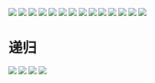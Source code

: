 ![](https://i.loli.net/2020/09/05/TgBRjNEDv36ZyhI.png)
![](https://i.loli.net/2020/09/05/Kh4avgsQ5IbzJXE.png)
![](https://i.loli.net/2020/09/05/KHEyTtsdSvopPMA.png)
![](https://i.loli.net/2020/09/05/myCKEeXt41BpQTZ.png)
![](https://i.loli.net/2020/09/05/AevfqD26lRaPxtV.png)
![](https://i.loli.net/2020/09/05/EaGn3pm1kCKcFsQ.png)
![](https://i.loli.net/2020/09/05/YWi5qI8XNDSVOKv.png)
![](https://i.loli.net/2020/09/05/t43ohvUTBVgCanM.png)
![](https://i.loli.net/2020/09/05/ugq6Y9Z7AkizJKx.png)
![](https://i.loli.net/2020/09/05/pzGx12WfiYjSAar.png)
![](https://i.loli.net/2020/09/05/OfrLqD4hYsdJu82.png)
![](https://i.loli.net/2020/09/05/sXpgmb4LTVAxrMR.png)
![](https://i.loli.net/2020/09/05/nHfsNc2dzxDvJqW.png)
![](https://i.loli.net/2020/09/05/soZBw6dxCe9uD5H.png)
# 递归
![](https://cdn.jsdelivr.net/gh/tyraelHqy/cloudimg@master/img/20200906200945.png)
![](https://cdn.jsdelivr.net/gh/tyraelHqy/cloudimg@master/img/20200906201529.png)
![](https://cdn.jsdelivr.net/gh/tyraelHqy/cloudimg@master/img/20200906201632.png)
![](https://cdn.jsdelivr.net/gh/tyraelHqy/cloudimg@master/img/20200906201732.png)